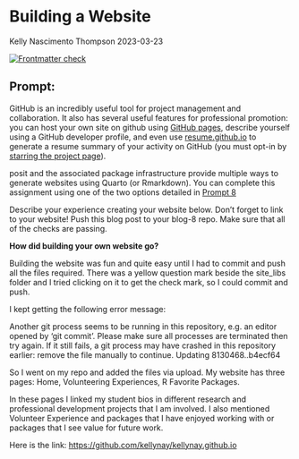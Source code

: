 Building a Website
================
Kelly Nascimento Thompson
2023-03-23

<!-- README.md is generated from README.Rmd. Please edit that file -->
<!-- badges: start -->

[![Frontmatter
check](../../actions/workflows/check-yaml.yaml/badge.svg)](../../actions/workflows/check-yaml.yaml)
<!-- badges: end -->

## Prompt:

GitHub is an incredibly useful tool for project management and
collaboration. It also has several useful features for professional
promotion: you can host your own site on github using [GitHub
pages](https://pages.github.com/), describe yourself using a GitHub
developer profile, and even use
[resume.github.io](http://resume.github.io/) to generate a resume
summary of your activity on GitHub (you must opt-in by [starring the
project page](https://github.com/resume/resume.github.com)).

posit and the associated package infrastructure provide multiple ways to
generate websites using Quarto (or Rmarkdown). You can complete this
assignment using one of the two options detailed in [Prompt
8](https://stat585-at-isu.github.io/blog-2023/Prompts/Blog-8/Prompt.html)

Describe your experience creating your website below. Don’t forget to
link to your website! Push this blog post to your blog-8 repo. Make sure
that all of the checks are passing.

**How did building your own website go?**

Building the website was fun and quite easy until I had to commit and
push all the files required. There was a yellow question mark beside the
site_libs folder and I tried clicking on it to get the check mark, so I
could commit and push.

I kept getting the following error message:

Another git process seems to be running in this repository, e.g. an
editor opened by ‘git commit’. Please make sure all processes are
terminated then try again. If it still fails, a git process may have
crashed in this repository earlier: remove the file manually to
continue. Updating 8130468..b4ecf64

So I went on my repo and added the files via upload. My website has
three pages: Home, Volunteering Experiences, R Favorite Packages.

In these pages I linked my student bios in different research and
professional development projects that I am involved. I also mentioned
Volunteer Experience and packages that I have enjoyed working with or
packages that I see value for future work.

Here is the link: <https://github.com/kellynay/kellynay.github.io>
